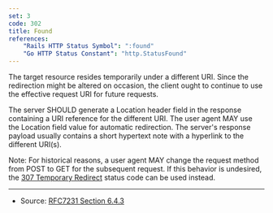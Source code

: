 ```yaml
---
set: 3
code: 302
title: Found
references:
    "Rails HTTP Status Symbol": ":found"
    "Go HTTP Status Constant": "http.StatusFound"
---
```


The target resource resides temporarily under a different URI. Since the
redirection might be altered on occasion, the client ought to continue to use
the effective request URI for future requests.

The server SHOULD generate a Location header field in the response containing a
URI reference for the different URI. The user agent MAY use the Location field
value for automatic redirection. The server's response payload usually contains
a short hypertext note with a hyperlink to the different URI(s).

Note: For historical reasons, a user agent MAY change the request method from
POST to GET for the subsequent request. If this behavior is undesired, the
[307 Temporary Redirect](/307) status code can be used instead.

---

* Source: [RFC7231 Section 6.4.3][1]

[1]: <http://tools.ietf.org/html/rfc7231#section-6.4.3>
